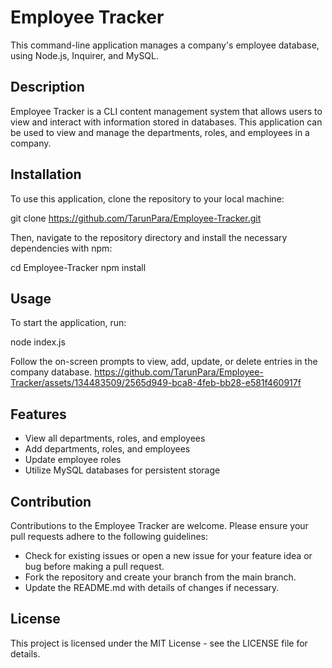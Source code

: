 # Employee Tracker

This command-line application manages a company's employee database, using Node.js, Inquirer, and MySQL.

## Description

Employee Tracker is a CLI content management system that allows users to view and interact with information stored in databases. This application can be used to view and manage the departments, roles, and employees in a company.

## Installation

To use this application, clone the repository to your local machine:

git clone https://github.com/TarunPara/Employee-Tracker.git

Then, navigate to the repository directory and install the necessary dependencies with npm:

cd Employee-Tracker
npm install

## Usage

To start the application, run:

node index.js

Follow the on-screen prompts to view, add, update, or delete entries in the company database.
https://github.com/TarunPara/Employee-Tracker/assets/134483509/2565d949-bca8-4feb-bb28-e581f460917f


## Features

- View all departments, roles, and employees
- Add departments, roles, and employees
- Update employee roles
- Utilize MySQL databases for persistent storage

## Contribution

Contributions to the Employee Tracker are welcome. Please ensure your pull requests adhere to the following guidelines:

- Check for existing issues or open a new issue for your feature idea or bug before making a pull request.
- Fork the repository and create your branch from the main branch.
- Update the README.md with details of changes if necessary.

## License

This project is licensed under the MIT License - see the LICENSE file for details.
